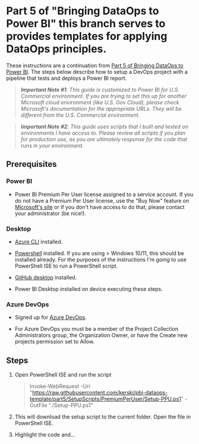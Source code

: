 # Part 5 of "Bringing DataOps to Power BI" this branch serves to provides templates for applying DataOps principles.

These instructions are a continuation from <a href="https://www.kerski.tech/bringing-dataops-to-power-bi-part5/" target="_blank">Part 5 of Bringing DataOps to Power BI</a>.  The steps below describe how to setup a DevOps project with a pipeline that tests and deploys a Power BI report.

> ***Important Note #1**: This guide is customized to Power BI for U.S. Commercial environment. If you are trying to set this up for another Microsoft cloud environment (like U.S. Gov Cloud), please check Microsoft's documentation for the appropriate URLs. They will be different from the U.S. Commercial environment.*

> ***Important Note #2**: This guide uses scripts that I built and tested on environments I have access to. Please review all scripts if you plan for production use, as you are ultimately response for the code that runs in your environment.*

## Prerequisites

### Power BI
-   Power BI Premium Per User license assigned to a service account. If you do not have a Premium Per User license, use the "Buy Now" feature on <a href="https://docs.microsoft.com/en-us/power-bi/admin/service-premium-per-user-faq" target="_blank">Microsoft's site</a> or if you don't have access to do that, please contact your administrator (be nice!).

### Desktop

-  <a href="https://docs.microsoft.com/en-us/cli/azure/install-azure-cli">Azure CLI</a> installed.

-  <a href="https://docs.microsoft.com/en-us/powershell/scripting/install/installing-powershell?view=powershell-7.1">Powershell</a> installed.  If you are using > Windows 10/11, this should be installed already. For the purposes of the instructions I'm going to use PowerShell ISE to run a PowerShell script. 

-   <a href="https://desktop.github.com/">GitHub desktop</a> installed.

-   Power BI Desktop installed on device executing these steps.

### Azure DevOps

-  Signed up for <a href="https://docs.microsoft.com/en-us/azure/devops/user-guide/sign-up-invite-teammates?view=azure-devops" target="_blank">Azure DevOps</a>.

- For Azure DevOps you must be a member of the Project Collection Administrators group, the Organization Owner, or have the Create new projects permission set to Allow. 

## Steps

1. Open PowerShell ISE and run the script
    > Invoke-WebRequest -Uri "https://raw.githubusercontent.com/kerski/pbi-dataops-template/part5/SetupScripts/PremiumPerUser/Setup-PPU.ps1" -OutFile "./Setup-PPU.ps1"

2. This will download the setup script to the current folder.  Open the file in PowerShell ISE.

3. Highlight the code and...

